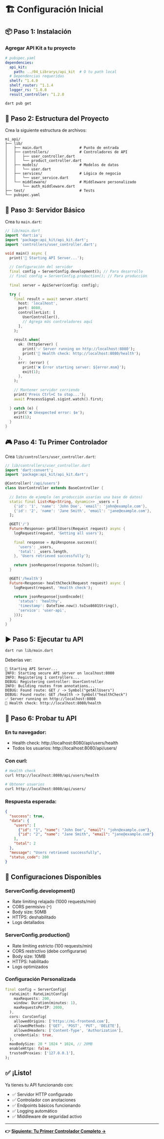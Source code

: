# 🏗️ Configuración Inicial

## 📦 Paso 1: Instalación

### Agregar API Kit a tu proyecto

```yaml
# pubspec.yaml
dependencies:
  api_kit:
    path: ../04_Librarys/api_kit  # O tu path local
  # Dependencias requeridas
  shelf: ^1.4.0
  shelf_router: ^1.1.4
  logger_rs: ^1.0.0
  result_controller: ^1.2.0
```

```bash
dart pub get
```

## 🎯 Paso 2: Estructura del Proyecto

Crea la siguiente estructura de archivos:

```
mi_api/
├── lib/
│   ├── main.dart                 # Punto de entrada
│   ├── controllers/              # Controladores de API
│   │   ├── user_controller.dart
│   │   └── product_controller.dart
│   ├── models/                   # Modelos de datos
│   │   └── user.dart
│   ├── services/                 # Lógica de negocio
│   │   └── user_service.dart
│   └── middleware/               # Middleware personalizado
│       └── auth_middleware.dart
├── test/                         # Tests
└── pubspec.yaml
```

## 🚀 Paso 3: Servidor Básico

Crea tu `main.dart`:

```dart
// lib/main.dart
import 'dart:io';
import 'package:api_kit/api_kit.dart';
import 'controllers/user_controller.dart';

void main() async {
  print('🚀 Starting API Server...');
  
  // Configuración del servidor
  final config = ServerConfig.development(); // Para desarrollo
  // final config = ServerConfig.production(); // Para producción
  
  final server = ApiServer(config: config);
  
  try {
    final result = await server.start(
      host: 'localhost',
      port: 8080,
      controllerList: [
        UserController(),
        // Agrega más controladores aquí
      ],
    );
    
    result.when(
      ok: (httpServer) {
        print('✅ Server running on http://localhost:8080');
        print('📖 Health check: http://localhost:8080/health');
      },
      err: (error) {
        print('❌ Error starting server: ${error.msm}');
        exit(1);
      },
    );
    
    // Mantener servidor corriendo
    print('Press Ctrl+C to stop...');
    await ProcessSignal.sigint.watch().first;
    
  } catch (e) {
    print('❌ Unexpected error: $e');
    exit(1);
  }
}
```

## 🎮 Paso 4: Tu Primer Controlador

Crea `lib/controllers/user_controller.dart`:

```dart
// lib/controllers/user_controller.dart
import 'dart:convert';
import 'package:api_kit/api_kit.dart';

@Controller('/api/users')
class UserController extends BaseController {
  
  // Datos de ejemplo (en producción usarías una base de datos)
  static final List<Map<String, dynamic>> _users = [
    {'id': '1', 'name': 'John Doe', 'email': 'john@example.com'},
    {'id': '2', 'name': 'Jane Smith', 'email': 'jane@example.com'},
  ];

  @GET('/')
  Future<Response> getAllUsers(Request request) async {
    logRequest(request, 'Getting all users');
    
    final response = ApiResponse.success({
      'users': _users,
      'total': _users.length,
    }, 'Users retrieved successfully');
    
    return jsonResponse(response.toJson());
  }

  @GET('/health')
  Future<Response> healthCheck(Request request) async {
    logRequest(request, 'Health check');
    
    return jsonResponse(jsonEncode({
      'status': 'healthy',
      'timestamp': DateTime.now().toIso8601String(),
      'service': 'user-api',
    }));
  }
}
```

## ▶️ Paso 5: Ejecutar tu API

```bash
dart run lib/main.dart
```

Deberías ver:

```
🚀 Starting API Server...
INFO: Starting secure API server on localhost:8080
INFO: Registering 1 controllers...
DEBUG: Registering controller: UserController
INFO: Building routes from annotations...
DEBUG: Found route: GET / -> Symbol("getAllUsers")
DEBUG: Found route: GET /health -> Symbol("healthCheck")
✅ Server running on http://localhost:8080
📖 Health check: http://localhost:8080/health
```

## 🧪 Paso 6: Probar tu API

### En tu navegador:
- Health check: http://localhost:8080/api/users/health
- Todos los usuarios: http://localhost:8080/api/users/

### Con curl:
```bash
# Health check
curl http://localhost:8080/api/users/health

# Obtener usuarios
curl http://localhost:8080/api/users/
```

### Respuesta esperada:
```json
{
  "success": true,
  "data": {
    "users": [
      {"id": "1", "name": "John Doe", "email": "john@example.com"},
      {"id": "2", "name": "Jane Smith", "email": "jane@example.com"}
    ],
    "total": 2
  },
  "message": "Users retrieved successfully",
  "status_code": 200
}
```

## 🎯 Configuraciones Disponibles

### ServerConfig.development()
- Rate limiting relajado (1000 requests/min)
- CORS permisivo (`*`)
- Body size: 50MB
- HTTPS: deshabilitado
- Logs detallados

### ServerConfig.production()
- Rate limiting estricto (100 requests/min)
- CORS restrictivo (debe configurarse)
- Body size: 10MB
- HTTPS: habilitado
- Logs optimizados

### Configuración Personalizada
```dart
final config = ServerConfig(
  rateLimit: RateLimitConfig(
    maxRequests: 200,
    window: Duration(minutes: 1),
    maxRequestsPerIP: 2000,
  ),
  cors: CorsConfig(
    allowedOrigins: ['https://mi-frontend.com'],
    allowedMethods: ['GET', 'POST', 'PUT', 'DELETE'],
    allowedHeaders: ['Content-Type', 'Authorization'],
    credentials: true,
  ),
  maxBodySize: 20 * 1024 * 1024, // 20MB
  enableHttps: false,
  trustedProxies: ['127.0.0.1'],
);
```

## ✅ ¡Listo!

Ya tienes tu API funcionando con:
- ✅ Servidor HTTP configurado
- ✅ Controlador con anotaciones
- ✅ Endpoints básicos funcionando
- ✅ Logging automático
- ✅ Middleware de seguridad activo

---

**👉 [Siguiente: Tu Primer Controlador Completo →](02-first-controller.md)**